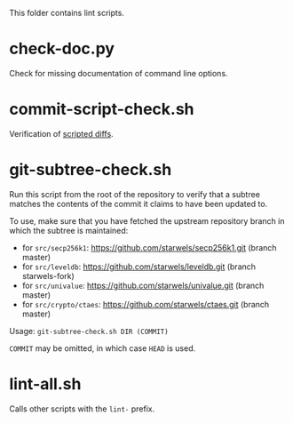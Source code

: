 This folder contains lint scripts.

check-doc.py
============
Check for missing documentation of command line options.

commit-script-check.sh
======================
Verification of [scripted diffs](/doc/developer-notes.md#scripted-diffs).

git-subtree-check.sh
====================
Run this script from the root of the repository to verify that a subtree matches the contents of
the commit it claims to have been updated to.

To use, make sure that you have fetched the upstream repository branch in which the subtree is
maintained:
* for `src/secp256k1`: https://github.com/starwels/secp256k1.git (branch master)
* for `src/leveldb`: https://github.com/starwels/leveldb.git (branch starwels-fork)
* for `src/univalue`: https://github.com/starwels/univalue.git (branch master)
* for `src/crypto/ctaes`: https://github.com/starwels/ctaes.git (branch master)

Usage: `git-subtree-check.sh DIR (COMMIT)`

`COMMIT` may be omitted, in which case `HEAD` is used.

lint-all.sh
===========
Calls other scripts with the `lint-` prefix.
